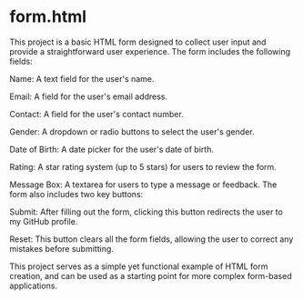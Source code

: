 # form.html

This project is a basic HTML form designed to collect user input and provide a straightforward user experience. The form includes the following fields:

Name: A text field for the user's name.

Email: A field for the user's email address.

Contact: A field for the user's contact number.

Gender: A dropdown or radio buttons to select the user's gender.

Date of Birth: A date picker for the user's date of birth.

Rating: A star rating system (up to 5 stars) for users to review the form.

Message Box: A textarea for users to type a message or feedback. The form also includes two key buttons:

Submit: After filling out the form, clicking this button redirects the user to my GitHub profile. 

Reset: This button clears all the form fields, allowing the user to correct any mistakes before submitting. 

This project serves as a simple yet functional example of HTML form creation, and can be used as a starting point for more complex form-based applications.
